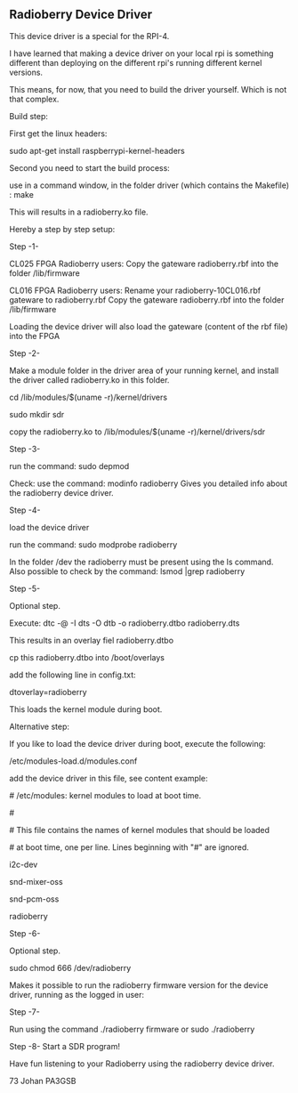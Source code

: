 ## Radioberry Device Driver


This device driver is a special for the RPI-4.

I have learned that making a device driver on your local rpi is something
different than deploying on the different rpi's running different kernel versions.

This means, for now, that you need to build the driver yourself. Which is not that complex.


Build step:

First get the linux headers:

sudo apt-get install raspberrypi-kernel-headers

Second you need to start the build process:

use in a command window, in the folder driver (which contains the Makefile) : make

This will results in a radioberry.ko file.



Hereby a step by step setup:


Step -1-

CL025 FPGA Radioberry users:
Copy the gateware radioberry.rbf into the folder /lib/firmware

CL016 FPGA Radioberry users:
Rename your radioberry-10CL016.rbf gateware to radioberry.rbf 
Copy the gateware radioberry.rbf into the folder /lib/firmware

Loading the device driver will also load the gateware (content of the rbf file) into the FPGA 



Step -2-

Make a module folder in the driver area of your running kernel, and install the driver called radioberry.ko in this folder.

cd /lib/modules/$(uname -r)/kernel/drivers

sudo mkdir sdr

copy the radioberry.ko to /lib/modules/$(uname -r)/kernel/drivers/sdr



Step -3-

run the command:  sudo depmod 

Check:  use the command: modinfo radioberry 
Gives you detailed info about the radioberry device driver.



Step -4-

load the device driver 

run the command: sudo modprobe radioberry

In the folder /dev the radioberry must be present using the ls command.
Also possible to check by the command: lsmod |grep radioberry


Step -5-

Optional step.

Execute: dtc -@ -I dts -O dtb -o radioberry.dtbo radioberry.dts

This results in an overlay fiel radioberry.dtbo

cp this radioberry.dtbo into /boot/overlays

add the following line in config.txt:

dtoverlay=radioberry

This loads the kernel module during boot.


Alternative step:

If you like to load the device driver during boot, execute the following:

/etc/modules-load.d/modules.conf

add the device driver in this file, see content example:

\# /etc/modules: kernel modules to load at boot time.

\# 

\# This file contains the names of kernel modules that should be loaded

\# at boot time, one per line. Lines beginning with "#" are ignored.

i2c-dev

snd-mixer-oss

snd-pcm-oss

radioberry



Step -6-

Optional step.

sudo chmod 666 /dev/radioberry

Makes it possible to run the radioberry firmware version for the device driver, running as the logged in user:



Step -7-

Run using the command ./radioberry firmware or sudo ./radioberry



Step -8-
Start a SDR program!


Have fun listening to your Radioberry using the radioberry device driver.

73 Johan
PA3GSB



